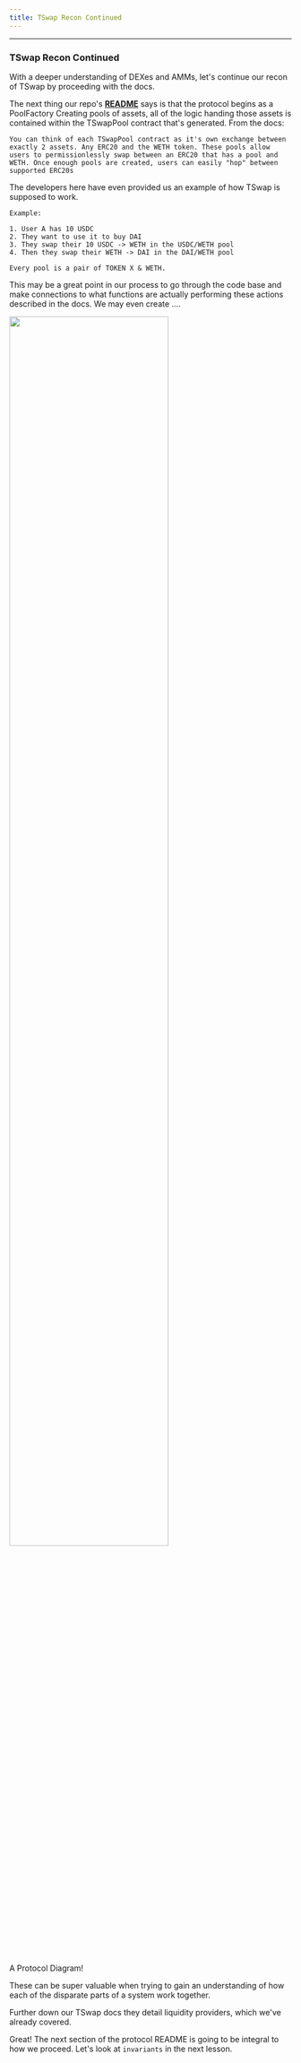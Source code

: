 ```yaml
---
title: TSwap Recon Continued
---
```


---

### TSwap Recon Continued

With a deeper understanding of DEXes and AMMs, let's continue our recon of TSwap by proceeding with the docs.

The next thing our repo's [**README**](https://github.com/Cyfrin/5-t-swap-audit/blob/main/README.md) says is that the protocol begins as a PoolFactory Creating pools of assets, all of the logic handing those assets is contained within the TSwapPool contract that's generated. From the docs:

```
You can think of each TSwapPool contract as it's own exchange between exactly 2 assets. Any ERC20 and the WETH token. These pools allow users to permissionlessly swap between an ERC20 that has a pool and WETH. Once enough pools are created, users can easily "hop" between supported ERC20s
```

The developers here have even provided us an example of how TSwap is supposed to work.

```
Example:

1. User A has 10 USDC
2. They want to use it to buy DAI
3. They swap their 10 USDC -> WETH in the USDC/WETH pool
4. Then they swap their WETH -> DAI in the DAI/WETH pool

Every pool is a pair of TOKEN X & WETH.
```

This may be a great point in our process to go through the code base and make connections to what functions are actually performing these actions described in the docs. We may even create ....

<img src="/static/security-section-5/8-tswap-recon-continued/tswap-recon-cont1.png" width="75%" height="auto">

A Protocol Diagram!

These can be super valuable when trying to gain an understanding of how each of the disparate parts of a system work together.

Further down our TSwap docs they detail liquidity providers, which we've already covered.

Great! The next section of the protocol README is going to be integral to how we proceed. Let's look at `invariants` in the next lesson.
